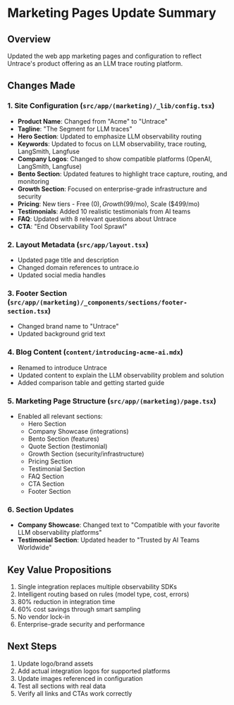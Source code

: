 # Marketing Pages Update Summary

## Overview
Updated the web app marketing pages and configuration to reflect Untrace's product offering as an LLM trace routing platform.

## Changes Made

### 1. Site Configuration (`src/app/(marketing)/_lib/config.tsx`)
- **Product Name**: Changed from "Acme" to "Untrace"
- **Tagline**: "The Segment for LLM traces"
- **Hero Section**: Updated to emphasize LLM observability routing
- **Keywords**: Updated to focus on LLM observability, trace routing, LangSmith, Langfuse
- **Company Logos**: Changed to show compatible platforms (OpenAI, LangSmith, Langfuse)
- **Bento Section**: Updated features to highlight trace capture, routing, and monitoring
- **Growth Section**: Focused on enterprise-grade infrastructure and security
- **Pricing**: New tiers - Free ($0), Growth ($99/mo), Scale ($499/mo)
- **Testimonials**: Added 10 realistic testimonials from AI teams
- **FAQ**: Updated with 8 relevant questions about Untrace
- **CTA**: "End Observability Tool Sprawl"

### 2. Layout Metadata (`src/app/layout.tsx`)
- Updated page title and description
- Changed domain references to untrace.io
- Updated social media handles

### 3. Footer Section (`src/app/(marketing)/_components/sections/footer-section.tsx`)
- Changed brand name to "Untrace"
- Updated background grid text

### 4. Blog Content (`content/introducing-acme-ai.mdx`)
- Renamed to introduce Untrace
- Updated content to explain the LLM observability problem and solution
- Added comparison table and getting started guide

### 5. Marketing Page Structure (`src/app/(marketing)/page.tsx`)
- Enabled all relevant sections:
  - Hero Section
  - Company Showcase (integrations)
  - Bento Section (features)
  - Quote Section (testimonial)
  - Growth Section (security/infrastructure)
  - Pricing Section
  - Testimonial Section
  - FAQ Section
  - CTA Section
  - Footer Section

### 6. Section Updates
- **Company Showcase**: Changed text to "Compatible with your favorite LLM observability platforms"
- **Testimonial Section**: Updated header to "Trusted by AI Teams Worldwide"

## Key Value Propositions
1. Single integration replaces multiple observability SDKs
2. Intelligent routing based on rules (model type, cost, errors)
3. 80% reduction in integration time
4. 60% cost savings through smart sampling
5. No vendor lock-in
6. Enterprise-grade security and performance

## Next Steps
1. Update logo/brand assets
2. Add actual integration logos for supported platforms
3. Update images referenced in configuration
4. Test all sections with real data
5. Verify all links and CTAs work correctly